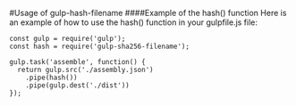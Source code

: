 #Usage of gulp-hash-filename
####Example of the hash() function
Here is an example of how to use the hash() function in your gulpfile.js file:
```
const gulp = require('gulp');
const hash = require('gulp-sha256-filename');
 
gulp.task('assemble', function() {
  return gulp.src('./assembly.json')
    .pipe(hash())
    .pipe(gulp.dest('./dist'))
});
```